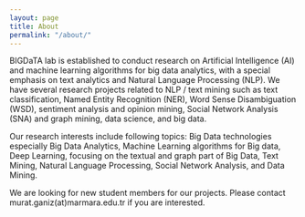 ```yaml
---
layout: page
title: About
permalink: "/about/"
---
```


BIGDaTA lab is established to conduct research on Artificial Intelligence (AI) and machine learning algorithms for big data analytics, with a special emphasis on text analytics and Natural Language Processing (NLP). We have several research projects related to NLP / text mining such as text classification, Named Entity Recognition (NER), Word Sense Disambiguation (WSD), sentiment analysis and opinion mining, Social Network Analysis (SNA) and graph mining, data science, and big data.

Our research interests include following topics: Big Data technologies especially Big Data Analytics, Machine Learning algorithms for Big data, Deep Learning, focusing on the textual and graph part of Big Data, Text Mining, Natural Language Processing, Social Network Analysis, and Data Mining.

We are looking for new student members for our projects. Please contact murat.ganiz(at)marmara.edu.tr if you are interested.

